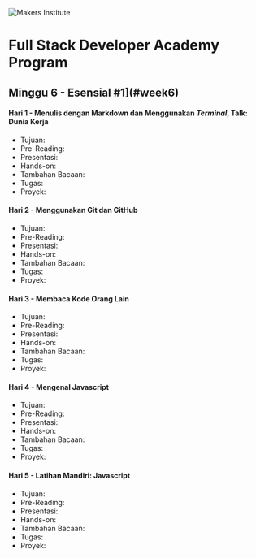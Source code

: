 ![Makers Institute](https://makersinstitute.id/static/images/logo-b.png)

# Full Stack Developer Academy Program


## <a name="week0"></a>Minggu 6 - Esensial #1](#week6)

#### <a name="day02"></a>Hari 1 - Menulis dengan Markdown dan Menggunakan *Terminal*, Talk: Dunia Kerja
* Tujuan:
* Pre-Reading:
* Presentasi:
* Hands-on:
* Tambahan Bacaan:
* Tugas:
* Proyek:

#### <a name="day02"></a>Hari 2 - Menggunakan Git dan GitHub
* Tujuan:
* Pre-Reading:
* Presentasi:
* Hands-on:
* Tambahan Bacaan:
* Tugas:
* Proyek:

#### <a name="day02"></a>Hari 3 - Membaca Kode Orang Lain
* Tujuan:
* Pre-Reading:
* Presentasi:
* Hands-on:
* Tambahan Bacaan:
* Tugas:
* Proyek:

#### <a name="day02"></a>Hari 4 - Mengenal Javascript
* Tujuan:
* Pre-Reading:
* Presentasi:
* Hands-on:
* Tambahan Bacaan:
* Tugas:
* Proyek:

#### <a name="day02"></a>Hari 5 - Latihan Mandiri: Javascript
* Tujuan:
* Pre-Reading:
* Presentasi:
* Hands-on:
* Tambahan Bacaan:
* Tugas:
* Proyek:
